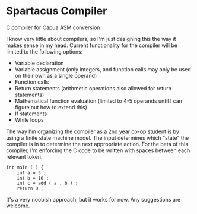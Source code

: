 # Spartacus Compiler
C compiler for Capua ASM conversion

I know very little about compilers, so I'm just designing this the way it makes sense in my head. 
Current functionality for the compiler will be limited to the following options:
* Variable declaration
* Variable assignment (only integers, and function calls may only be used on their own as a single operand)
* Function calls
* Return statements (arithmetic operations also allowed for return statements)
* Mathematical function evaluation (limited to 4-5 operands until I can figure out how to extend this)
* If statements
* While loops

The way I'm organizing the compiler as a 2nd year co-op student is by using a finite state machine model. The input determines which 
"state" the compiler is in to determine the next appropriate action. For the beta of this compiler, I'm enforcing the C code to be
written with spaces between each relevant token.

```
int main ( ) {
    int a = 5 ;
    int b = 10 ;
    int c = add ( a , b ) ;
    return 0 ;

```

It's a very noobish approach, but it works for now. Any suggestions are welcome. 
